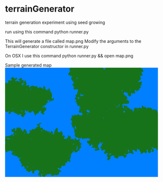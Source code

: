 terrainGenerator
================

terrain generation experiment using seed growing

run using this command
	python runner.py

This will generate a file called map.png
Modify the arguments to the TerrainGenerator constructor in runner.py

On OSX I use this command
	python runner.py && open map.png

Sample generated map
![sample generated map](map.png)
